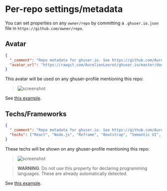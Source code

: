 # Per-repo settings/metadata

You can set properties on any `owner/repo` by committing a `.ghuser.io.json` file in
`https://github.com/owner/repo`.

## Avatar

```json
{
  "_comment": "Repo metadata for ghuser.io. See https://github.com/AurelienLourot/ghuser.io/blob/master/docs/repo-settings.md",
  "avatar_url": "https://rawgit.com/AurelienLourot/ghuser.io/master/docs/logo_square.png"
}
```

This avatar will be used on any ghuser-profile mentioning this repo:

> ![screenshot](repo-settings.png)

See [this example](../.ghuser.io.json).

## Techs/Frameworks

```json
{
  "_comment": "Repo metadata for ghuser.io. See https://github.com/AurelienLourot/ghuser.io/blob/master/docs/repo-settings.md",
  "techs": ["React", "Node.js", "Reframe", "Bootstrap", "Semantic UI", "AWS"]
}
```

These techs will be shown on any ghuser-profile mentioning this repo:

> ![screenshot](repo-settings.png)

> **WARNING**: Do not use this property for declaring programming languages. These are already
> automatically detected.

See [this example](../.ghuser.io.json).
